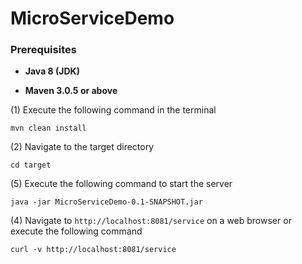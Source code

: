 # MicroServiceDemo

### Prerequisites

- **Java 8 (JDK)**

- **Maven 3.0.5 or above**


(1) Execute the following command in the terminal

```
mvn clean install
```

(2) Navigate to the target directory

```
cd target
```
(5) Execute the following command to start the server
```
java -jar MicroServiceDemo-0.1-SNAPSHOT.jar
```

(4) Navigate to `http://localhost:8081/service` on a web browser or execute the following command
```
curl -v http://localhost:8081/service
```